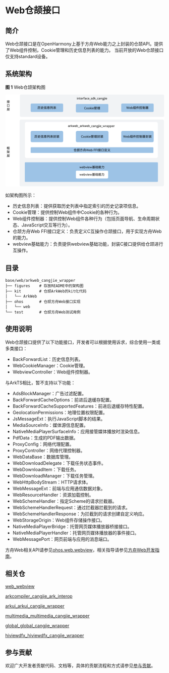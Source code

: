 # Web仓颉接口

## 简介

Web仓颉接口是在OpenHarmony上基于方舟Web能力之上封装的仓颉API。提供了Web组件控制，Cookie管理和历史信息列表的能力。
当前开放的Web仓颉接口仅支持standard设备。

## 系统架构

**图 1**  Web仓颉架构图

![Web仓颉架构图](figures/arkweb_cangjie_wrapper_architecture.png)

如架构图所示：

- 历史信息列表：提供获取历史列表中指定索引的历史记录项信息。
- Cookie管理：提供控制Web组件中Cookie的各种行为。
- Web组件控制器：提供控制Web组件各种行为（包括页面导航、生命周期状态、JavaScript交互等行为）。
- 仓颉方舟Web FFI接口定义：负责定义C互操作仓颉接口，用于实现方舟Web的能力。
- webview基础能力：负责提供webview基础功能，封装C接口提供给仓颉进行互操作。

## 目录

```
base/web/arkweb_cangjie_wrapper
├── figures    # 存放README中的架构图
├── kit        # 仓颉ArkWeb的kit化代码
│   └── ArkWeb
├── ohos       # 仓颉方舟Web接口实现
│   └── web
└── test       # 仓颉方舟Web测试用例
```

## 使用说明

Web仓颉接口提供了以下功能接口，开发者可以根据使用诉求，综合使用一类或多类接口：

  - BackForwardList：历史信息列表。
  - WebCookieManager：Cookie管理。
  - WebviewController：Web组件控制器。

与ArkTS相比，暂不支持以下功能：

  - AdsBlockManager：广告过滤配置。
  - BackForwardCacheOptions：前进后退缓存配置。
  - BackForwardCacheSupportedFeatures：前进后退缓存特性配置。
  - GeolocationPermissions：地理位置权限配置。
  - JsMessageExt：执行JavaScript脚本的结果。
  - MediaSourceInfo：媒体源信息配置。
  - NativeMediaPlayerSurfaceInfo：应用接管媒体播放时渲染信息。
  - PdfData：生成的PDF输出数据。
  - ProxyConfig：网络代理配置。
  - ProxyController：网络代理控制器。
  - WebDataBase：数据库管理。
  - WebDownloadDelegate：下载任务状态事件。
  - WebDownloadItem：下载任务。
  - WebDownloadManager：下载任务管理。
  - WebHttpBodyStream：HTTP请求体。
  - WebMessageExt：前端与应用通信数据对象。
  - WebResourceHandler：资源加载控制。
  - WebSchemeHandler：指定Scheme的请求拦截器。
  - WebSchemeHandlerRequest：通过拦截器拦截到的请求。
  - WebSchemeHandlerResponse：为拦截到的请求创建自定义响应。
  - WebStorageOrigin：Web组件存储操作接口。
  - NativeMediaPlayerBridge：托管网页媒体播放器桥接接口。
  - NativeMediaPlayerHandler：托管网页媒体播放器的事件接口。
  - WebMessagePort：网页前端与应用的消息端口。

方舟Web相关API请参见[ohos.web.webview](https://gitcode.com/openharmony-sig/arkcompiler_cangjie_ark_interop/blob/master/doc/API_Reference/source_zh_cn/apis/ArkWeb/cj-apis-webview.md)，相关指导请参见[方舟Web开发指南](https://gitcode.com/openharmony-sig/arkcompiler_cangjie_ark_interop/tree/master/doc/Dev_Guide/source_zh_cn/web)。

## 相关仓

[web_webview](https://gitee.com/openharmony/web_webview)

[arkcompiler_cangjie_ark_interop](https://gitcode.com/openharmony-sig/arkcompiler_cangjie_ark_interop)

[arkui_arkui_cangjie_wrapper](https://gitcode.com/openharmony-sig/arkui_arkui_cangjie_wrapper)

[multimedia_multimedia_cangjie_wrapper](https://gitcode.com/openharmony-sig/multimedia_multimedia_cangjie_wrapper)

[global_global_cangjie_wrapper](https://gitcode.com/openharmony-sig/global_global_cangjie_wrapper)

[hiviewdfx_hiviewdfx_cangjie_wrapper](https://gitcode.com/openharmony-sig/hiviewdfx_hiviewdfx_cangjie_wrapper)

## 参与贡献

欢迎广大开发者贡献代码、文档等，具体的贡献流程和方式请参见[参与贡献](https://gitcode.com/openharmony/docs/blob/master/zh-cn/contribute/%E5%8F%82%E4%B8%8E%E8%B4%A1%E7%8C%AE.md)。
